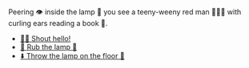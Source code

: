 Peering 👁 inside the lamp 🏮 you see a teeny-weeny red man 🧍🏻‍♂️ with curling ears reading a book 📖.

- [👋🏻 Shout hello!](../WIP.md)
- [🧽 Rub the lamp 🏮](3-AA.md)
- [⬇️ Throw the lamp on the floor 🏮](../WIP.md)
